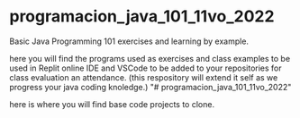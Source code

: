 # programacion_java_101_11vo_2022
Basic Java Programming 101 exercises and learning by example.

here you will find the programs used as exercises and class examples to be used in Replit online IDE and VSCode to be added to your repositories for class evaluation an attendance. 
(this respository will extend it self as we progress your java coding knoledge.)
"# programacion_java_101_11vo_2022" 

here is where you will find base code projects to clone. 
